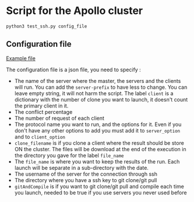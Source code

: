 # Script for the Apollo cluster

    python3 test_ssh.py config_file

## Configuration file
[Example file](config_template.json)

The configuration file is a json file, you need to specify :
- The name of the server where the master, the servers and the clients will run. You can add the `server-prefix` to have less to change. You can leave empty string, it will not harm the script. The label `client` is a dictionary with the number of clone you want to launch, it doesn't count the primary client in it.
- The conflict percentage
- The number of request of each client
- The protocol name you want to run, and the options for it. Even if you don't have any other options to add you must add it to `server_option` and to `client_option`
- `clone_filename` is if you clone a client where the result should be store ON the cluster. The files will be download at the end of the execution in the directory you gave for the label `file_name`
- The `file_name` is where you want to keep the results of the run. Each launch will be separate in a sub-directory with the date.
- The username of the server for the connection through ssh
- The directory where you have a ssh key to git clone/git pull
- `gitAndCompile` is if you want to git clone/git pull and compile each time you launch, needed to be true if you use servers you never used before
